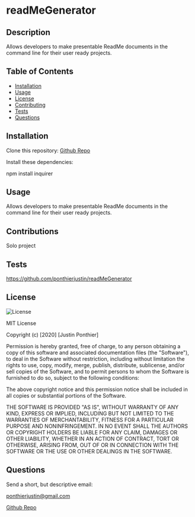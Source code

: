 # readMeGenerator

  ## Description 


  Allows developers to make presentable ReadMe documents in the command line for their user ready projects.

  ## Table of Contents


  * [Installation](#installation)
  * [Usage](#usage)
  * [License](#license)
  * [Contributing](#contributing)
  * [Tests](#tests)
  * [Questions](#questions)
  

  ## Installation


  Clone this repository: [Github Repo](https://github.com/ponthierjustin/readMeGenerator)

  Install these dependencies: 
  
  npm install inquirer

  


  ## Usage


  Allows developers to make presentable ReadMe documents in the command line for their user ready projects.

  ## Contributions


  Solo project

  ## Tests


  https://github.com/ponthierjustin/readMeGenerator

  ## License
  

  ![License](https://img.shields.io/badge/License-MIT-black.svg)
            
MIT License

Copyright (c) [2020] [Justin Ponthier]
      
Permission is hereby granted, free of charge, to any person obtaining a copy of this software and associated documentation files (the "Software"), to deal in the Software without restriction, including without limitation the rights to use, copy, modify, merge, publish, distribute, sublicense, and/or sell copies of the Software, and to permit persons to whom the Software is furnished to do so, subject to the following conditions:
          
The above copyright notice and this permission notice shall be included in all copies or substantial portions of the Software.
          
THE SOFTWARE IS PROVIDED "AS IS", WITHOUT WARRANTY OF ANY KIND, EXPRESS OR IMPLIED, INCLUDING BUT NOT LIMITED TO THE WARRANTIES OF MERCHANTABILITY, FITNESS FOR A PARTICULAR PURPOSE AND NONINFRINGEMENT. IN NO EVENT SHALL THE AUTHORS OR COPYRIGHT HOLDERS BE LIABLE FOR ANY CLAIM, DAMAGES OR OTHER LIABILITY, WHETHER IN AN ACTION OF CONTRACT, TORT OR OTHERWISE, ARISING FROM, OUT OF OR IN CONNECTION WITH THE SOFTWARE OR THE USE OR OTHER DEALINGS IN THE SOFTWARE.


  ## Questions


  Send a short, but descriptive email:

  ponthierjustin@gmail.com

  [Github Repo](https://github.com/ponthierjustin)

